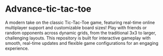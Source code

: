 # Advance-tic-tac-toe

A modern take on the classic Tic-Tac-Toe game, featuring real-time online multiplayer support and customizable board sizes! Play with friends or random opponents across dynamic grids, from the traditional 3x3 to larger, challenging layouts. This repository is built for interactive gameplay with smooth, real-time updates and flexible game configurations for an engaging experience.
